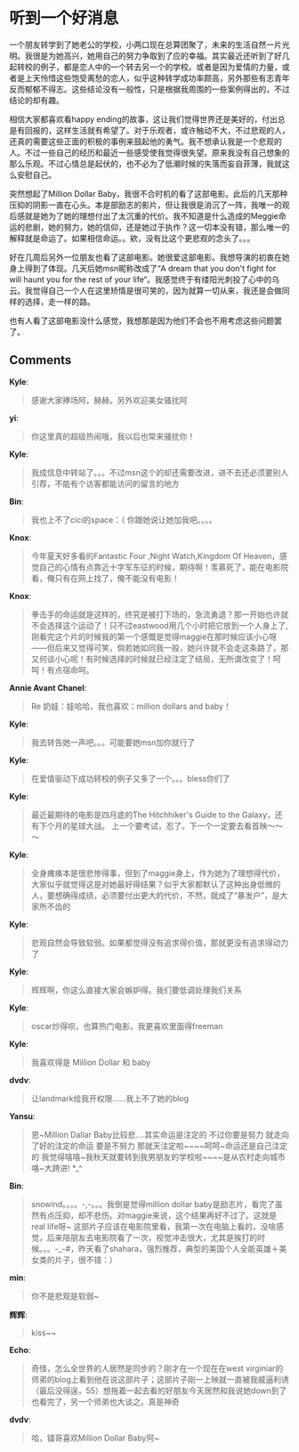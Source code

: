 # 听到一个好消息

<div id="msgcns!9884D0A402622CB2!384" class="bvMsg">一个朋友转学到了她老公的学校，小两口现在总算团聚了，未来的生活自然一片光明。我很是为她高兴，她用自己的努力争取到了应的幸福。其实最近还听到了好几起转校的例子，都是恋人中的一个转去另一个的学校。或者是因为爱情的力量，或者是上天怜惜这些饱受离愁的恋人，似乎这种转学成功率颇高，另外那些有志青年反而郁郁不得志。这些结论没有一般性，只是根据我周围的一些案例得出的，不过结论的却有趣。<p>
相信大家都喜欢看happy ending的故事，这让我们觉得世界还是美好的，付出总是有回报的，这样生活就有希望了。对于乐观者，或许触动不大，不过悲观的人，还真的需要这些正面的积极的事例来鼓起他的勇气。我不想承认我是一个悲观的人。不过一些自己的经历和最近一些感受使我觉得很失望。原来我没有自己想象的那么乐观。不过心情总是起伏的，也不必为了低潮时候的失落而妄自菲薄，我就这么安慰自己。<p>
突然想起了Million Dollar Baby，我很不合时机的看了这部电影。此后的几天那种压抑的阴影一直在心头。本是部励志的影片，但让我很是消沉了一阵，我唯一的观后感就是她为了她的理想付出了太沉重的代价。我不知道是什么造成的Meggie命运的悲剧，她的努力，她的信仰，还是她过于执作？这一切本没有错，那么唯一的解释就是命运了。如果相信命运。。欸，没有比这个更悲观的念头了。。。
<p>
好在几周后另外一位朋友也看了这部电影。她很爱这部电影。我想导演的初衷在她身上得到了体现。几天后她msn昵称改成了“A dream that you don't fight for will haunt you for the rest of your life“。我感觉终于有缕阳光刺投了心中的乌云。我觉得自己一个人在这里矫情是很可笑的，因为就算一切从来，我还是会做同样的选择，走一样的路。<p>
也有人看了这部电影没什么感觉，我想那是因为他们不会也不用考虑这些问题罢了。</div>

## Comments

**Kyle**:
> 感谢大家捧场阿，赫赫。另外欢迎美女骚扰阿

**yi**:
> 你这里真的超级热闹哦，我以后也常来骚扰你！

**Kyle**:
> 我成信息中转站了。。。不过msn这个的却还需要改进，进不去还必须要别人引荐，不能有个访客都能访问的留言的地方

**Bin**:
> 我也上不了cici的space：（ 你跟她说让她加我吧。。。。

**Knox**:
> 今年夏天好多看的Fantastic Four ,Night Watch,Kingdom Of Heaven，感觉自己的心情有点靠近十字军东征的时候，期待啊！羡慕死了，能在电影院看，俺只有在网上找了，俺不能没有电影！

**Knox**:
> 拳击手的命运就是这样的，终究是被打下场的，急流勇退？那一开始也许就不会选择这个运动了！只不过eastwood用几个小时把它放到一个人身上了,刚看完这个片的时候我的第一个感慨是觉得maggie在那时候应该小心呀——但后来又觉得可笑，倘若她如同我一般，她兴许就不会走这条路了，那又何谈小心呢！有时候选择的时候就已经注定了结局，无所谓改变了！呵呵！有点宿命呵。

**Annie Avant Chanel**:
> Re  奶娃：娃哈哈，我也喜欢：million dollars and baby！

**Kyle**:
> 我去转告她一声吧。。。可能要她msn加你就行了

**Kyle**:
> 在爱情驱动下成功转校的例子又多了一个。。。bless你们了

**Kyle**:
> 最近最期待的电影是四月底的The Hitchhiker\'s Guide to the Galaxy，还有下个月的星球大战。 上一个要考试，忍了。下一个一定要去看首映～～～

**Kyle**:
> 全身瘫痪本是很悲惨得事，但到了maggie身上，作为她为了理想得代价，大家似乎就觉得这是对她最好得结果？似乎大家都默认了这种出身低微的人，要想确得成绩，必须要付出更大的代价，不然，就成了“暴发户”，是大家所不齿的

**Kyle**:
> 悲观自然会导致软弱。如果都觉得没有追求得价值，那就更没有追求得动力了

**Kyle**:
> 辉辉啊，你这么直接大家会嫉妒得。我们要低调处理我们关系

**Kyle**:
> oscar炒得呗，也算热门电影。我更喜欢里面得freeman

**Kyle**:
> 我喜欢得是 Million Dollar 和 baby

**dvdv**:
> 让landmark给我开权限……我上不了她的blog

**Yansu**:
> 恩~Million Dallar Baby比较悲....其实命运是注定的 不过你要是努力 就走向了好的注定的命运 要是不努力  那就天注定啦~~~~呵呵~命运还是自己注定的 我觉得嘻嘻~我秋天就要转到我男朋友的学校啦~~~~是从农村走向城市咯~大跨进! *_^

**Bin**:
> snowind。。。。-,-。。。我倒是觉得million dollar baby是励志片，看完了虽然有点压抑，却不悲伤。对maggie来说，这个结果再好不过了。这就是real life呀~  这部片子应该在电影院里看，我第一次在电脑上看的，没啥感觉，后来陪朋友去电影院看了一次，视觉冲击很大，尤其是挨打的时候。。。-_-#，昨天看了shahara，强烈推荐，典型的美国个人全能英雄＋美女类的片子，很不错：）

**min**:
> 你不是悲观是软弱~

**辉辉**:
> kiss~~

**Echo**:
> 奇怪，怎么全世界的人居然是同步的？刚才在一个现在在west virginiar的师弟的blog上看到他在说这部片子；这部片子刚一上映就一直被我威逼利诱（最后没得逞，55）想拖着一起去看的好朋友今天居然和我说她down到了也看完了，另一个师弟也大谈之。真是神奇

**dvdv**:
> 哈，镭哥喜欢Million Dollar Baby阿~

